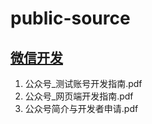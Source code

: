 # public-source

## [微信开发](https://github.com/yuanmeda/public-source/tree/master/wechat)

1. 公众号_测试账号开发指南.pdf
2. 公众号_网页端开发指南.pdf
3. 公众号简介与开发者申请.pdf
